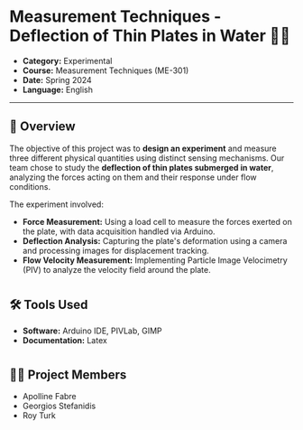 # Measurement Techniques - Deflection of Thin Plates in Water 👨‍🔬

- **Category:** Experimental 
- **Course:** Measurement Techniques (ME-301)
- **Date:** Spring 2024
- **Language:** English

---

## 📌 Overview

The objective of this project was to **design an experiment** and measure 
three different physical quantities using distinct sensing mechanisms.
Our team chose to study the **deflection of thin plates submerged in
water**, analyzing the forces acting on them and their response under flow
conditions. 

The experiment involved:

- **Force Measurement:** Using a load cell to measure the forces exerted on
the plate, with data acquisition handled via Arduino.
- **Deflection Analysis:** Capturing the plate's deformation using a camera
and processing images for displacement tracking.
- **Flow Velocity Measurement:** Implementing Particle Image Velocimetry
  (PIV) to analyze the velocity field around the plate.

#

## 🛠️ Tools Used

- **Software:** Arduino IDE, PIVLab, GIMP
- **Documentation:** Latex

#

## 👷‍♂️ Project Members

- Apolline Fabre
- Georgios Stefanidis
- Roy Turk

#
